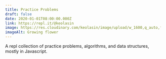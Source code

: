 ```yaml
---
title: Practice Problems
draft: false
date: 2020-01-01T08:00:00.000Z
link: https://repl.it/@keolasin
image: https://res.cloudinary.com/keolasin/image/upload/w_1600,q_auto,f_auto/v1597268085/Oddities/Small_Flower.jpg
imageAlt: Growing flower
---
```

A repl collection of practice problems, algorithms, and data structures, mostly in Javascript.